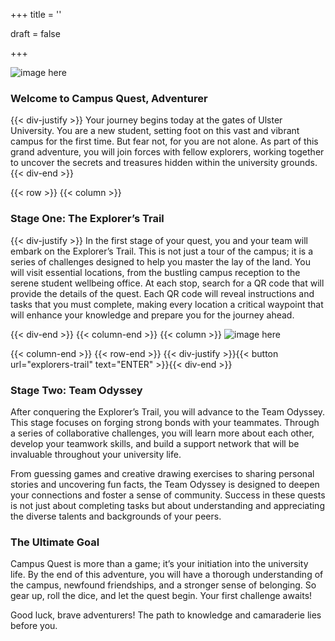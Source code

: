 +++
title = ''

draft = false

+++


![image here](images/header.png#center)

### Welcome to Campus Quest, Adventurer


{{< div-justify >}}
Your journey begins today at the gates of Ulster University. You are a new student, setting foot on this vast and vibrant campus for the first time. But fear not, for you are not alone. As part of this grand adventure, you will join forces with fellow explorers, working together to uncover the secrets and treasures hidden within the university grounds.
{{< div-end >}}

{{< row >}}
{{< column >}}

### Stage One: The Explorer’s Trail

{{< div-justify >}}
In the first stage of your quest, you and your team will embark on the Explorer’s Trail. This is not just a tour of the campus; it is a series of challenges designed to help you master the lay of the land. You will visit essential locations, from the bustling campus reception to the serene student wellbeing office. At each stop, search for a QR code that will provide the details of the quest. Each QR code will reveal instructions and tasks that you must complete, making every location a critical waypoint that will enhance your knowledge and prepare you for the journey ahead.

{{< div-end >}}
{{< column-end >}}
{{< column >}}
![image here](images/Find-Me.png#center)

{{< column-end >}}
{{< row-end >}}
{{< div-justify >}}{{< button url="explorers-trail" text="ENTER" >}}{{< div-end >}}

### Stage Two: Team Odyssey

After conquering the Explorer’s Trail, you will advance to the Team Odyssey. This stage focuses on forging strong bonds with your teammates. Through a series of collaborative challenges, you will learn more about each other, develop your teamwork skills, and build a support network that will be invaluable throughout your university life.

From guessing games and creative drawing exercises to sharing personal stories and uncovering fun facts, the Team Odyssey is designed to deepen your connections and foster a sense of community. Success in these quests is not just about completing tasks but about understanding and appreciating the diverse talents and backgrounds of your peers.

### The Ultimate Goal

Campus Quest is more than a game; it’s your initiation into the university life. By the end of this adventure, you will have a thorough understanding of the campus, newfound friendships, and a stronger sense of belonging. So gear up, roll the dice, and let the quest begin. Your first challenge awaits!

Good luck, brave adventurers! The path to knowledge and camaraderie lies before you.
